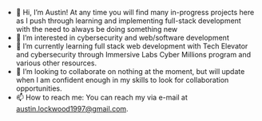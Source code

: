 - 👋 Hi, I’m Austin! At any time you will find many in-progress projects here as I push through learning and implementing full-stack development with the need to always be doing something new
- 👀 I’m interested in cybersecurity and web/software development
- 🌱 I’m currently learning full stack web development with Tech Elevator and cybersecurity through Immersive Labs Cyber Millions program and various other resources. 
- 💞️ I’m looking to collaborate on nothing at the moment, but will update when I am confident enough in my skills to look for collaboration opportunities. 
- 📫 How to reach me: You can reach my via e-mail at austin.lockwood1997@gmail.com. 

<!---
AustinCL97/AustinCL97 is a ✨ special ✨ repository because its `README.md` (this file) appears on your GitHub profile.
You can click the Preview link to take a look at your changes.
--->
